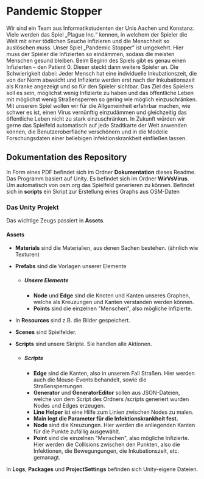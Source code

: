 # Pandemic Stopper
Wir sind ein Team aus Informatikstudenten der Unis Aachen und Konstanz.
Viele werden das Spiel „Plague Inc.“ kennen, in welchem der Spieler die Welt mit einer tödlichen Seuche infizieren und die Menschheit so auslöschen muss.
Unser Spiel „Pandemic Stopper“ ist umgekehrt. Hier muss der Spieler die Infizierten so eindämmen, sodass die meisten Menschen gesund bleiben. Beim Beginn des Spiels gibt es genau einen Infizierten – den Patient 0. Dieser steckt dann weitere Spieler an. Die Schwierigkeit dabei: Jeder Mensch hat eine individuelle Inkubationszeit, die von der Norm abweicht und Infizierte werden erst nach der Inkubationszeit als Kranke angezeigt und so für den Spieler sichtbar.
Das Ziel des Spielers soll es sein, möglichst wenig Infizierte zu haben und das öffentliche Leben mit möglichst wenig Straßensperren so gering wie möglich einzuschränken.
Mit unserem Spiel wollen wir für die Allgemeinheit erfahrbar machen, wie schwer es ist, einen Virus vernünftig einzudämmen und gleichzeitig das öffentliche Leben nicht zu stark einzuschränken.
In Zukunft würden wir gerne das Spielfeld automatisch auf jede Stadtkarte der Welt anwenden können, die Benutzeroberfläche verschönern und in die Modelle Forschungsdaten einer beliebigen Infektionskrankheit einfließen lassen.

## Dokumentation des Repository
In Form eines PDF befindet sich im Ordner **Dokumentation** dieses Readme.
Das Programm basiert auf Unity. Es befindet sich im Ordner **WirVsVirus**.
Um automatisch von osm.org das Spielfeld generieren zu können. Befindet sich in **scripts** ein Skript zur Erstellung eines Graphs aus OSM-Daten

###  Das Unity Projekt
Das wichtige Zeugs passiert in **Assets**.

#### Assets
  * **Materials** sind die Materialien, aus denen Sachen bestehen. (ähnlich wie Texturen)
  * **Prefabs** sind die Vorlagen unserer Elemente

    * ##### Unsere Elemente
      * **Node** und **Edge** sind die Knoten und Kanten unseres Graphen, welche als Kreuzungen und Kanten verstanden werden können.
      * **Points** sind die einzelnen "Menschen", also mögliche Infizierte.

  * In **Resources** sind z.B. die Bilder gespeichert.
  * **Scenes** sind Spielfelder.
  * **Scripts** sind unsere Skripte. Sie handlen alle Aktionen.

    * ##### Scripts
      * **Edge** sind die Kanten, also in unserem Fall Straßen. Hier werden auch die Mouse-Events behandelt, sowie die Straßensperrungen.
      * **Generator** und **GeneratorEditor** sollen aus JSON-Dateien, welche von dem Script des Ordners /scripts generiert wurden Nodes und Edges erzeugen.
      * **Line Helper** ist eine Hilfe zum Linien zwischen Nodes zu malen.
      * **Main legt die Parameter für die Infektionskrankheit fest.**
      * **Node** sind die Kreuzungen. Hier werden die anliegenden Kanten für die Punkte zufällig ausgewählt.
      * **Point** sind die einzelnen "Menschen", also mögliche Infizierte. Hier werden die Collisions zwischen den Punkten, also die Infektionen, die Bewegungungen, die Inkubationszeit, etc. gemanagt.

In **Logs**, **Packages** und **ProjectSettings** befinden sich Unity-eigene Dateien.
